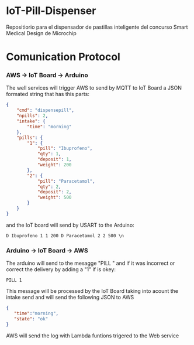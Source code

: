 # IoT-Pill-Dispenser
Repositiorio para el dispensador de pastillas inteligente del concurso Smart Medical Design de Microchip

# Comunication Protocol
### AWS → IoT Board → Arduino
The well services will trigger AWS to send by MQTT to IoT Board a JSON formated string that has this parts:
```json
{
    "cmd": "dispensepill",
    "npills": 2,
    "intake": {
        "time": "morning"
    },
    "pills": {
        "1": {
            "pill": "Ibuprofeno",
            "qty": 1,
            "deposit": 1,
            "weight": 200
        },
        "2": {
            "pill": "Paracetamol",
            "qty": 2,
            "deposit": 2,
            "weight": 500
        }
    }
}
```
 and the IoT board will send by USART to the Arduino:
 ```
 D Ibuprofeno 1 1 200 D Paracetamol 2 2 500 \n
 ```
 
 ### Arduino → IoT Board → AWS
 The arduino will send to the mesagge "PILL " and if it was incorrect or correct the delivery by adding a "1" if is okey:
 ```
 PILL 1
 ```
 This message will be processed by the IoT Board  taking into acount the intake send and will send the following JSON  to AWS
 ```json
 {
    "time":"morning",
    "state": "ok"
 }
 ```
 AWS will send the log with Lambda funtions trigered to the Web service